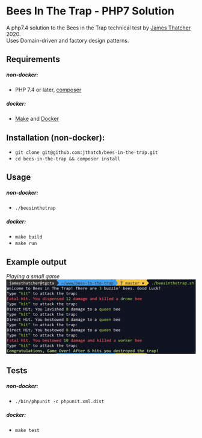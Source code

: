 # Bees In The Trap - PHP7 Solution
A php7.4 solution to the Bees in the Trap technical test by [James Thatcher](https://github.com/jthatch) 2020.   
Uses Domain-driven and factory design patterns.

## Requirements
##### non-docker:
- PHP 7.4 or later, [composer](https://getcomposer.org/)   
##### docker:
- [Make](https://www.gnu.org/software/make/) and [Docker](https://www.docker.com)

## Installation (non-docker):
- `git clone git@github.com:jthatch/bees-in-the-trap.git`
- `cd bees-in-the-trap && composer install`

## Usage
##### non-docker:
- `./beesinthetrap`
##### docker:
- `make build`
- `make run`

## Example output
*Playing a small game* 
![example-output](resources/bees-output.png)

## Tests     
##### non-docker:
- `./bin/phpunit -c phpunit.xml.dist`
##### docker:
- `make test`
